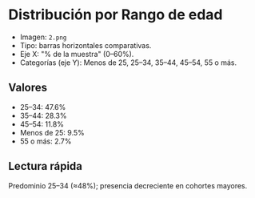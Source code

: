 # Distribución por Rango de edad

- Imagen: `2.png`
- Tipo: barras horizontales comparativas.
- Eje X: "% de la muestra" (0–60%).
- Categorías (eje Y): Menos de 25, 25–34, 35–44, 45–54, 55 o más.

## Valores
- 25–34: 47.6%
- 35–44: 28.3%
- 45–54: 11.8%
- Menos de 25: 9.5%
- 55 o más: 2.7%

## Lectura rápida
Predominio 25–34 (≈48%); presencia decreciente en cohortes mayores.

